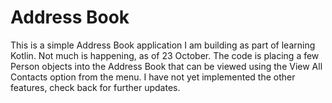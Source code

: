 # Address Book

This is a simple Address Book application I am building as part of learning Kotlin. Not much is happening, as of 23 October. The code is placing a few Person objects into the Address Book that can be viewed using the View All Contacts option from the menu. I have not yet implemented the other features, check back for further updates.